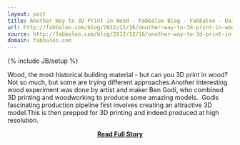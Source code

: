 ```yaml
---
layout: post
title: Another Way to 3D Print in Wood - Fabbaloo Blog - Fabbaloo - Daily News on 3D Printing
url: http://fabbaloo.com/blog/2012/12/16/another-way-to-3d-print-in-wood.html#.UM4c-73FdSw.twitter
source: http://fabbaloo.com/blog/2012/12/16/another-way-to-3d-print-in-wood.html#.UM4c-73FdSw.twitter
domain: fabbaloo.com
---
```

{% include JB/setup %}<p>Wood, the most historical building material - but can you 3D print in wood?Not so much, but some are trying different approaches.Another interesting wood experiment was done by artist and maker Ben Godi, who combined 3D printing and woodworking to produce some amazing models. 
 Godis fascinating production pipeline first involves creating an attractive 3D model.This is then prepped for 3D printing and indeed produced at high resolution.</p>
<center><p><a href="http://fabbaloo.com/blog/2012/12/16/another-way-to-3d-print-in-wood.html#.UM4c-73FdSw.twitter" style='padding:25px; font-sze:18px; font-weight: bold;'>Read Full Story</a></p></center>
